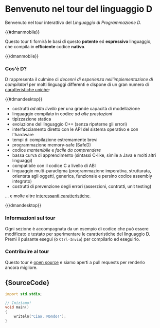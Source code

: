 # Benvenuto nel tour del linguaggio D

Benvenuto nel tour interattivo del *Linguaggio di Programmazione D*.

{{#dmanmobile}}

Questo tour ti fornirà le basi di questo  __potente__ ed __espressivo__
linguaggio, che compila in __efficiente__ codice __nativo__.

{{/dmanmobile}}

### Cos'è D?

D rappresenta il culmine di  _decenni di esperienza nell'implementazione di compilatori_
per molti linguaggi differenti e dispone di un gran numero di
[caratteristiche uniche](http://dlang.org/overview.html):

{{#dmandesktop}}

- costrutti _ad alto livello_ per una grande capacità di modellazione
- linguaggio compilato in codice _ad alte prestazioni_
- tipizzazione statica
- evoluzione del linguaggio C++ (senza ripeterne gli errori)
- interfacciamento diretto con le API del sistema operativo e con l'hardware
- tempi di compilazione estremamente brevi
- programmazione memory-safe (SafeD)
- codice _mantenibile_ e _facile da comprendere_
- bassa curva di apprendimento (sintassi C-like, simile a Java e molti altri linguaggi)
- compatibile con il codice C a livello di ABI
- linguaggio multi-paradigma (programmazione imperativa, strutturata, orientata agli oggetti, generica, funzionale e persino codice assembly integrato)
- costrutti di prevenzione degli errori (asserzioni, contratti, unit testing)

... e molte altre [interessanti caratteristiche](http://dlang.org/overview.html).

{{/dmandesktop}}

### Informazioni sul tour

Ogni sezione è accompagnata da un esempio di codice che può essere modificato e testato
per sperimentare le caratteristiche del linguaggio D.
Premi il pulsante esegui (o `Ctrl-Invio`) per compilarlo ed eseguirlo.

### Contribuire al tour

Questo tour è [open source](https://github.com/dlang-tour)
e siamo aperti a pull requests per renderlo ancora migliore.

## {SourceCode}

```d
import std.stdio;

// Iniziamo!
void main()
{
    writeln("Ciao, Mondo!");
}
```
